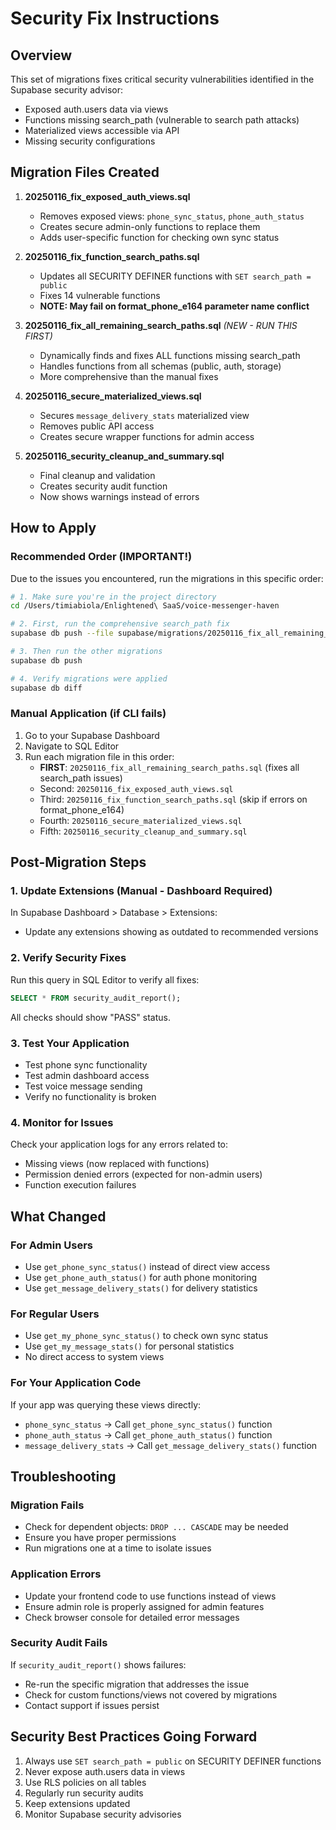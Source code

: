 # Security Fix Instructions

## Overview
This set of migrations fixes critical security vulnerabilities identified in the Supabase security advisor:
- Exposed auth.users data via views
- Functions missing search_path (vulnerable to search path attacks)
- Materialized views accessible via API
- Missing security configurations

## Migration Files Created

1. **20250116_fix_exposed_auth_views.sql**
   - Removes exposed views: `phone_sync_status`, `phone_auth_status`
   - Creates secure admin-only functions to replace them
   - Adds user-specific function for checking own sync status

2. **20250116_fix_function_search_paths.sql**
   - Updates all SECURITY DEFINER functions with `SET search_path = public`
   - Fixes 14 vulnerable functions
   - **NOTE: May fail on format_phone_e164 parameter name conflict**

3. **20250116_fix_all_remaining_search_paths.sql** *(NEW - RUN THIS FIRST)*
   - Dynamically finds and fixes ALL functions missing search_path
   - Handles functions from all schemas (public, auth, storage)
   - More comprehensive than the manual fixes

4. **20250116_secure_materialized_views.sql**
   - Secures `message_delivery_stats` materialized view
   - Removes public API access
   - Creates secure wrapper functions for admin access

5. **20250116_security_cleanup_and_summary.sql**
   - Final cleanup and validation
   - Creates security audit function
   - Now shows warnings instead of errors

## How to Apply

### Recommended Order (IMPORTANT!)

Due to the issues you encountered, run the migrations in this specific order:

```bash
# 1. Make sure you're in the project directory
cd /Users/timiabiola/Enlightened\ SaaS/voice-messenger-haven

# 2. First, run the comprehensive search_path fix
supabase db push --file supabase/migrations/20250116_fix_all_remaining_search_paths.sql

# 3. Then run the other migrations
supabase db push

# 4. Verify migrations were applied
supabase db diff
```

### Manual Application (if CLI fails)

1. Go to your Supabase Dashboard
2. Navigate to SQL Editor
3. Run each migration file in this order:
   - **FIRST**: `20250116_fix_all_remaining_search_paths.sql` (fixes all search_path issues)
   - Second: `20250116_fix_exposed_auth_views.sql`
   - Third: `20250116_fix_function_search_paths.sql` (skip if errors on format_phone_e164)
   - Fourth: `20250116_secure_materialized_views.sql`
   - Fifth: `20250116_security_cleanup_and_summary.sql`

## Post-Migration Steps

### 1. Update Extensions (Manual - Dashboard Required)
In Supabase Dashboard > Database > Extensions:
- Update any extensions showing as outdated to recommended versions

### 2. Verify Security Fixes
Run this query in SQL Editor to verify all fixes:
```sql
SELECT * FROM security_audit_report();
```

All checks should show "PASS" status.

### 3. Test Your Application
- Test phone sync functionality
- Test admin dashboard access
- Test voice message sending
- Verify no functionality is broken

### 4. Monitor for Issues
Check your application logs for any errors related to:
- Missing views (now replaced with functions)
- Permission denied errors (expected for non-admin users)
- Function execution failures

## What Changed

### For Admin Users
- Use `get_phone_sync_status()` instead of direct view access
- Use `get_phone_auth_status()` for auth phone monitoring
- Use `get_message_delivery_stats()` for delivery statistics

### For Regular Users
- Use `get_my_phone_sync_status()` to check own sync status
- Use `get_my_message_stats()` for personal statistics
- No direct access to system views

### For Your Application Code
If your app was querying these views directly:
- `phone_sync_status` → Call `get_phone_sync_status()` function
- `phone_auth_status` → Call `get_phone_auth_status()` function
- `message_delivery_stats` → Call `get_message_delivery_stats()` function

## Troubleshooting

### Migration Fails
- Check for dependent objects: `DROP ... CASCADE` may be needed
- Ensure you have proper permissions
- Run migrations one at a time to isolate issues

### Application Errors
- Update your frontend code to use functions instead of views
- Ensure admin role is properly assigned for admin features
- Check browser console for detailed error messages

### Security Audit Fails
If `security_audit_report()` shows failures:
- Re-run the specific migration that addresses the issue
- Check for custom functions/views not covered by migrations
- Contact support if issues persist

## Security Best Practices Going Forward

1. Always use `SET search_path = public` on SECURITY DEFINER functions
2. Never expose auth.users data in views
3. Use RLS policies on all tables
4. Regularly run security audits
5. Keep extensions updated
6. Monitor Supabase security advisories